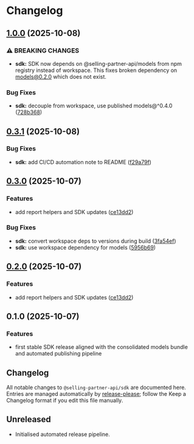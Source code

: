 # Changelog

## [1.0.0](https://github.com/selling-partner-api/selling-partner-api/compare/sdk-v0.3.1...sdk-v1.0.0) (2025-10-08)


### ⚠ BREAKING CHANGES

* **sdk:** SDK now depends on @selling-partner-api/models from npm registry instead of workspace. This fixes broken dependency on models@0.2.0 which does not exist.

### Bug Fixes

* **sdk:** decouple from workspace, use published models@^0.4.0 ([728b368](https://github.com/selling-partner-api/selling-partner-api/commit/728b368546e8b12ab44d97c8952fa2f73d417ebc))

## [0.3.1](https://github.com/selling-partner-api/selling-partner-api/compare/sdk-v0.3.0...sdk-v0.3.1) (2025-10-08)


### Bug Fixes

* **sdk:** add CI/CD automation note to README ([f29a79f](https://github.com/selling-partner-api/selling-partner-api/commit/f29a79f217744b8e5c3a64b89d8b3bef2530cb93))

## [0.3.0](https://github.com/selling-partner-api/selling-partner-api/compare/sdk-v0.2.0...sdk-v0.3.0) (2025-10-07)


### Features

* add report helpers and SDK updates ([ce13dd2](https://github.com/selling-partner-api/selling-partner-api/commit/ce13dd2e2a5bbd5cf1938f7ec4588660b56cd0e4))


### Bug Fixes

* **sdk:** convert workspace deps to versions during build ([3fa54ef](https://github.com/selling-partner-api/selling-partner-api/commit/3fa54ef7aa40f855e5521b9e2b81b97e4d685587))
* **sdk:** use workspace dependency for models ([5956b69](https://github.com/selling-partner-api/selling-partner-api/commit/5956b6937cf385028c9a2a6c87ae5ee4c61c9fda))

## [0.2.0](https://github.com/selling-partner-api/selling-partner-api/compare/sdk-v0.1.0...sdk-v0.2.0) (2025-10-07)


### Features

* add report helpers and SDK updates ([ce13dd2](https://github.com/selling-partner-api/selling-partner-api/commit/ce13dd2e2a5bbd5cf1938f7ec4588660b56cd0e4))

## 0.1.0 (2025-10-07)

### Features

* first stable SDK release aligned with the consolidated models bundle and automated publishing pipeline

## Changelog

All notable changes to `@selling-partner-api/sdk` are documented here. Entries are managed automatically by [release-please](https://github.com/google-github-actions/release-please); follow the Keep a Changelog format if you edit this file manually.

## Unreleased

- Initialised automated release pipeline.

